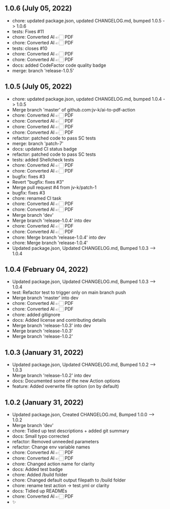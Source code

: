 ## 1.0.6 (July 05, 2022)
- chore: updated package.json, updated CHANGELOG.md, bumped 1.0.5 -> 1.0.6
- tests: Fixes #11
- chore: Converted AI 👉🏻 PDF
- chore: Converted AI 👉🏻 PDF
- tests: closes #10
- chore: Converted AI 👉🏻 PDF
- chore: Converted AI 👉🏻 PDF
- docs: added CodeFactor code quality badge
- merge: branch 'release-1.0.5'

## 1.0.5 (July 05, 2022)
- chore: updated package.json, updated CHANGELOG.md, bumped 1.0.4 -> 1.0.5
- Merge branch 'master' of github.com:jv-k/ai-to-pdf-action
- chore: Converted AI 👉🏻 PDF
- chore: Converted AI 👉🏻 PDF
- chore: Converted AI 👉🏻 PDF
- chore: Converted AI 👉🏻 PDF
- refactor: patched code to pass SC tests
- merge: branch 'patch-7'
- docs: updated CI status badge
- refactor: patched code to pass SC tests
- tests: added Shellcheck tests
- chore: Converted AI 👉🏻 PDF
- chore: Converted AI 👉🏻 PDF
- bugfix: fixes #3
- Revert "bugfix: fixes #3"
- Merge pull request #4 from jv-k/patch-1
- bugfix: fixes #3
- chore: renamed CI task
- chore: Converted AI 👉🏻 PDF
- chore: Converted AI 👉🏻 PDF
- Merge branch 'dev'
- Merge branch 'release-1.0.4' into dev
- chore: Converted AI 👉🏻 PDF
- chore: Converted AI 👉🏻 PDF
- chore: Merge branch 'release-1.0.4' into dev
- chore: Merge branch 'release-1.0.4'
- Updated package.json, Updated CHANGELOG.md, Bumped 1.0.3 –> 1.0.4

## 1.0.4 (February 04, 2022)
- Updated package.json, Updated CHANGELOG.md, Bumped 1.0.3 –> 1.0.4
- test: Refactor test to trigger only on main branch push
- Merge branch 'master' into dev
- chore: Converted AI 👉🏻 PDF
- chore: Converted AI 👉🏻 PDF
- chore: added gitignore
- docs: Added license and contributing details
- Merge branch 'release-1.0.3' into dev
- Merge branch 'release-1.0.3'
- Merge branch 'release-1.0.2'

## 1.0.3 (January 31, 2022)
- Updated package.json, Updated CHANGELOG.md, Bumped 1.0.2 –> 1.0.3
- Merge branch 'release-1.0.2' into dev
- docs: Documented some of the new Action options
- feature: Added overwrite file option (on by default)

## 1.0.2 (January 31, 2022)
- Updated package.json, Created CHANGELOG.md, Bumped 1.0.0 –> 1.0.2
- Merge branch 'dev'
- chore: Tidied up test descriptions + added git summary
- docs: Small typo corrected
- refactor: Removed unneeded parameters
- refactor: Change env variable names
- chore: Converted AI 👉🏻 PDF
- chore: Converted AI 👉🏻 PDF
- chore: Changed action name for clarity
- docs: Added test badge
- chore: Added /build folder
- chore: Changed default output filepath to /build folder
- chore: rename test action -> test.yml or clarity
- docs: Tidied up READMEs
- chore: Converted AI 👉🏻 PDF
- ✨

